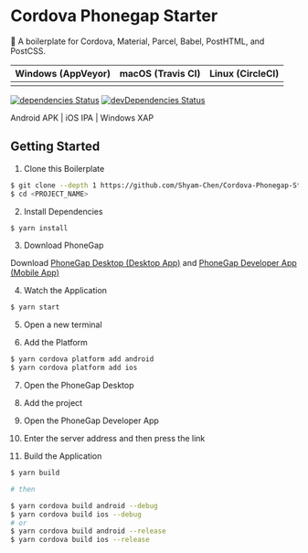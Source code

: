 # Cordova Phonegap Starter

:rabbit: A boilerplate for Cordova, Material, Parcel, Babel, PostHTML, and PostCSS.

| Windows (AppVeyor) | macOS (Travis CI) | Linux (CircleCI) |
|:------------------:|:-----------------:|:----------------:|
|                    |                   |                  |

[![dependencies Status](https://david-dm.org/Shyam-Chen/Cordova-Phonegap-Starter/status.svg)](https://david-dm.org/Shyam-Chen/Cordova-Phonegap-Starter)
[![devDependencies Status](https://david-dm.org/Shyam-Chen/Cordova-Phonegap-Starter/dev-status.svg)](https://david-dm.org/Shyam-Chen/Cordova-Phonegap-Starter?type=dev)

Android APK | iOS IPA | Windows XAP

## Getting Started

1. Clone this Boilerplate

```bash
$ git clone --depth 1 https://github.com/Shyam-Chen/Cordova-Phonegap-Starter.git <PROJECT_NAME>
$ cd <PROJECT_NAME>
```

2. Install Dependencies

```bash
$ yarn install
```

3. Download PhoneGap

Download [PhoneGap Desktop (Desktop App)](http://phonegap.com/products/#desktop-app-section) and [PhoneGap Developer App (Mobile App)](https://phonegap.com/products/#mobile-app-section)

4. Watch the Application

```bash
$ yarn start
```

5. Open a new terminal

6. Add the Platform

```bash
$ yarn cordova platform add android
$ yarn cordova platform add ios
```

7. Open the PhoneGap Desktop

8. Add the project

9. Open the PhoneGap Developer App

10. Enter the server address and then press the link

11. Build the Application

```bash
$ yarn build

# then

$ yarn cordova build android --debug
$ yarn cordova build ios --debug
# or
$ yarn cordova build android --release
$ yarn cordova build ios --release
```
